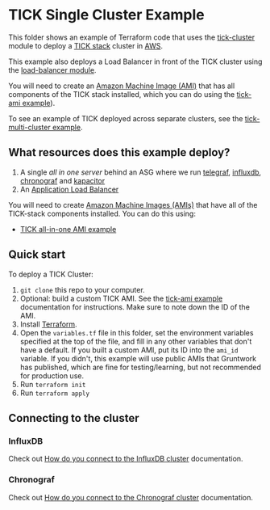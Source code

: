 # TICK Single Cluster Example

This folder shows an example of Terraform code that uses the
[tick-cluster](https://github.com/gruntwork-io/terraform-aws-influx/tree/master/modules/tick-cluster) 
module to deploy a [TICK stack](https://www.influxdata.com/time-series-platform/) cluster in [AWS](https://aws.amazon.com/).

This example also deploys a Load Balancer in front of the TICK cluster using the [load-balancer
module](https://github.com/gruntwork-io/terraform-aws-influx/tree/master/modules/load-balancer).

You will need to create an [Amazon Machine Image (AMI)](http://docs.aws.amazon.com/AWSEC2/latest/UserGuide/AMIs.html) 
that has all components of the TICK stack installed, which you can do using the [tick-ami 
example](https://github.com/gruntwork-io/terraform-aws-influx/tree/master/examples/tick-ami)). 

To see an example of TICK deployed across separate clusters, see the [tick-multi-cluster
example](https://github.com/gruntwork-io/terraform-aws-influx/blob/master/examples/tick-multi-cluster).

## What resources does this example deploy?

1. A single _all in one server_ behind an ASG where we run 
    [telegraf](/modules/run-telegraf), [influxdb](/modules/run-influxdb),
    [chronograf](/modules/run-chronograf) and [kapacitor](/modules/run-kapacitor)
1. An [Application Load Balancer](https://github.com/gruntwork-io/module-load-balancer)

You will need to create [Amazon Machine Images (AMIs)](http://docs.aws.amazon.com/AWSEC2/latest/UserGuide/AMIs.html) 
that have all of the TICK-stack components installed. You can do this using: 
- [TICK all-in-one AMI example](/examples/tick-ami)

## Quick start

To deploy a TICK Cluster:

1. `git clone` this repo to your computer.
1. Optional: build a custom TICK AMI. See the
   [tick-ami example](https://github.com/gruntwork-io/terraform-aws-influx/tree/master/examples/tick-ami)
   documentation for instructions. Make sure to note down the ID of the AMI.
1. Install [Terraform](https://www.terraform.io/).
1. Open the `variables.tf` file in this folder, set the environment variables specified at the top of the
   file, and fill in any other variables that don't have a default. If you built a custom AMI, put its ID into the
   `ami_id` variable. If you didn't, this example will use public AMIs that Gruntwork has published, which are fine for
   testing/learning, but not recommended for production use.
1. Run `terraform init`
1. Run `terraform apply`

## Connecting to the cluster

### InfluxDB

Check out [How do you connect to the InfluxDB 
cluster](https://github.com/gruntwork-io/terraform-aws-influx/tree/master/modules/influxdb-cluster#how-do-you-connect-to-the-influxdb-cluster)
documentation.

### Chronograf

Check out [How do you connect to the Chronograf 
cluster](https://github.com/gruntwork-io/terraform-aws-influx/tree/master/modules/chronograf-server#how-do-you-connect-to-the-chronograf-server)
documentation.
